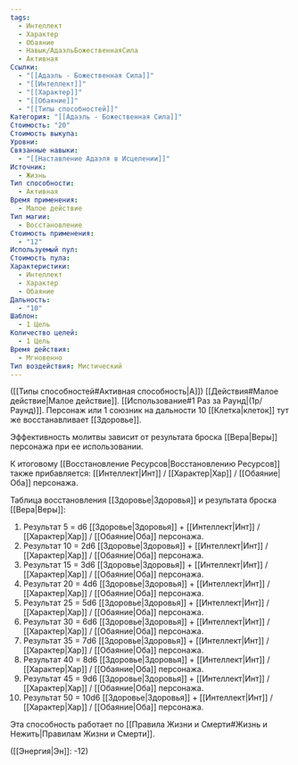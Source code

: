 ```yaml
---
tags:
  - Интеллект
  - Характер
  - Обаяние
  - Навык/АдаэльБожественнаяСила
  - Активная
Ссылки:
  - "[[Адаэль - Божественная Сила]]"
  - "[[Интеллект]]"
  - "[[Характер]]"
  - "[[Обаяние]]"
  - "[[Типы способностей]]"
Категория: "[[Адаэль - Божественная Сила]]"
Стоимость: "20"
Стоимость выкупа: 
Уровни: 
Связанные навыки:
  - "[[Наставление Адаэля в Исцелении]]"
Источник:
  - Жизнь
Тип способности:
  - Активная
Время применения:
  - Малое действие
Тип магии:
  - Восстановление
Стоимость применения:
  - "12"
Используемый пул: 
Стоимость пула: 
Характеристики:
  - Интеллект
  - Характер
  - Обаяние
Дальность:
  - "10"
Шаблон:
  - 1 Цель
Количество целей:
  - 1 Цель
Время действия:
  - Мгновенно
Тип воздействия: Мистический
---
```

([[Типы способностей#Активная способность|А]]) [[Действия#Малое действие|Малое действие]]. [[Использование#1 Раз за Раунд|(1р/Раунд)]]. Персонаж или 1 союзник на дальности 10 [[Клетка|клеток]] тут же восстанавливает [[Здоровье]]. 

Эффективность молитвы зависит от результата броска [[Вера|Веры]] персонажа при ее использовании. 

К итоговому [[Восстановление Ресурсов|Восстановлению Ресурсов]] также прибавляется: [[Интеллект|Инт]] / [[Характер|Хар]] / [[Обаяние|Оба]] персонажа. 

Таблица восстановления [[Здоровье|Здоровья]] и результата броска [[Вера|Веры]]:

1. Результат 5 = d6 [[Здоровье|Здоровья]] + [[Интеллект|Инт]] / [[Характер|Хар]] / [[Обаяние|Оба]] персонажа. 
2. Результат 10 = 2d6 [[Здоровье|Здоровья]] + [[Интеллект|Инт]] / [[Характер|Хар]] / [[Обаяние|Оба]] персонажа.
3. Результат 15 = 3d6 [[Здоровье|Здоровья]] + [[Интеллект|Инт]] / [[Характер|Хар]] / [[Обаяние|Оба]] персонажа.
4. Результат 20 = 4d6 [[Здоровье|Здоровья]] + [[Интеллект|Инт]] / [[Характер|Хар]] / [[Обаяние|Оба]] персонажа.
5. Результат 25 = 5d6 [[Здоровье|Здоровья]] + [[Интеллект|Инт]] / [[Характер|Хар]] / [[Обаяние|Оба]] персонажа.
6. Результат 30 = 6d6 [[Здоровье|Здоровья]] + [[Интеллект|Инт]] / [[Характер|Хар]] / [[Обаяние|Оба]] персонажа.
7. Результат 35 = 7d6 [[Здоровье|Здоровья]] + [[Интеллект|Инт]] / [[Характер|Хар]] / [[Обаяние|Оба]] персонажа.
8. Результат 40 = 8d6 [[Здоровье|Здоровья]] + [[Интеллект|Инт]] / [[Характер|Хар]] / [[Обаяние|Оба]] персонажа.
9. Результат 45 = 9d6 [[Здоровье|Здоровья]] + [[Интеллект|Инт]] / [[Характер|Хар]] / [[Обаяние|Оба]] персонажа.
10. Результат 50 = 10d6 [[Здоровье|Здоровья]] + [[Интеллект|Инт]] / [[Характер|Хар]] / [[Обаяние|Оба]] персонажа.

Эта способность работает по [[Правила Жизни и Смерти#Жизнь и Нежить|Правилам Жизни и Смерти]].

([[Энергия|Эн]]: -12)